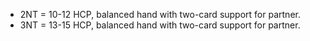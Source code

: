    * 2NT = 10-12 HCP, balanced hand with two-card support for partner.
   * 3NT = 13-15 HCP, balanced hand with two-card support for partner.
